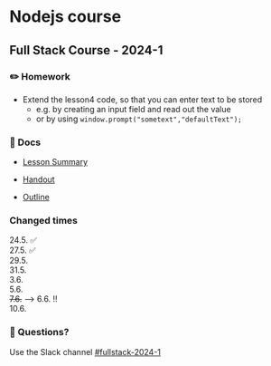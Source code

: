 # Nodejs course
## Full Stack Course - 2024-1

### ✏️ Homework

- Extend the lesson4 code, so that you can enter text to be stored
  - e.g. by creating an input field and read out the value
  - or by using `window.prompt("sometext","defaultText");`
  
### 📄 Docs

- [Lesson Summary](docs/summary.md)

- [Handout](<docs/Handout - Node.js.pdf>)

- [Outline](<docs/Outline - Node.js.pdf>)


### Changed times

24.5. ✅<br/>
27.5. ✅<br/>
29.5.<br/>
31.5.<br/>
3.6.<br/>
5.6.<br/>
~~7.6.~~ --> 6.6. !!<br/>
10.6.<br/>



### 🤔 Questions?

Use the Slack channel [#fullstack-2024-1](https://hamburgcodingschool.slack.com/archives/C06GQ9ALMFV)

